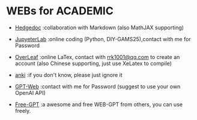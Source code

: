 # 

# WEBs for ACADEMIC

- [Hedgedoc](http://43.139.37.85:3000/) :collaboration with Markdown (also MathJAX supporting)

- [JupyeterLab](http://43.139.37.85:3000/) :online coding (Python, DIY-GAMS25),contact with me for Password

- [OverLeaf](http://43.139.37.85:8000/) :online LaTex, contact with [rrk1001@qq.com](mailto:rrk1001@qq.com) to create an account (also Chinese supporting, just use XeLatex to compile)

- [anki](http://43.139.37.85:27701/) :if you don't know, please just ignore it

- [GPT-Web](https://gpt.rkiding.asia/) :contact with me for Password (suggest to use your own OpenAI API)

- [Free-GPT](https://chaosu.xyz/) :a awesome and free WEB-GPT from others, you can use freely.
